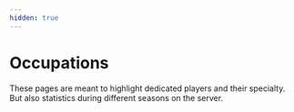 ```yaml
---
hidden: true
---
```


# Occupations

These pages are meant to highlight dedicated players and their specialty. But also statistics during different seasons on the server.
